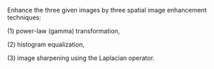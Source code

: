Enhance the three given images by three spatial image enhancement techniques: 

  (1) power-law (gamma) transformation, 
  
  (2) histogram equalization, 
  
  (3) image sharpening using the Laplacian operator.
